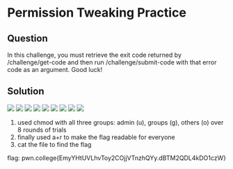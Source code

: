 # Permission Tweaking Practice
## Question
In this challenge, you must retrieve the exit code returned by /challenge/get-code and then run /challenge/submit-code with that error code as an argument. Good luck!


## Solution
![](/images/6.jpg)
![](/images/6b.jpg)
![](/images/6c.jpg)
![](/images/6d.jpg)
![](/images/6e.jpg)
![](/images/6f.jpg)
![](/images/6g.jpg)
![](/images/6h.jpg)
![](/images/6i.jpg)
1. used chmod with all three groups: admin (u), groups (g), others (o) over 8 rounds of trials
2. finally used a+r to make the flag readable for everyone
3. cat the file to find the flag

flag: pwn.college{EmyYHtUVLhvToy2COjjVTnzhQYy.dBTM2QDL4kDO1czW}
